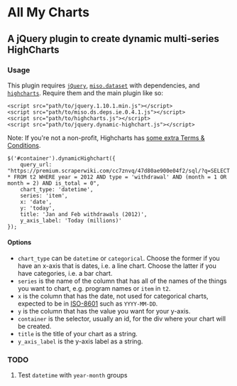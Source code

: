 # All My Charts

## A jQuery plugin to create dynamic multi-series HighCharts

### Usage

This plugin requires <a href="" target="_blank">`jQuery`</a>, <a href="https://github.com/misoproject/dataset" target="_blank">`miso.dataset`</a> with dependencies, and <a href="http://www.highcharts.com/" target="_blank">`highcharts`</a>. Require them and the main plugin like so:

````
<script src="path/to/jquery.1.10.1.min.js"></script>
<script src="path/to/miso.ds.deps.ie.0.4.1.js"></script>
<script src="path/to/highcharts.js"></script>
<script src="path/to/jquery.dynamic-highchart.js"></script>
````

Note: If you're not a non-profit, Highcharts has [some extra Terms & Conditions](http://shop.highsoft.com/highcharts.html).

````
$('#container').dynamicHighchart({
	query_url: "https://premium.scraperwiki.com/cc7znvq/47d80ae900e04f2/sql/?q=SELECT * FROM t2 WHERE year = 2012 AND type = 'withdrawal' AND (month = 1 OR month = 2) AND is_total = 0",
	chart_type: 'datetime',
	series: 'item',
	x: 'date',
	y: 'today',
	title: 'Jan and Feb withdrawals (2012)',
	y_axis_label: 'Today (millions)'
});
````

#### Options

* `chart_type` can be `datetime` or `categorical`. Choose the former if you have an x-axis that is dates, i.e. a line chart. Choose the latter if you have categories, i.e. a bar chart.
* `series` is the name of the column that has all of the names of the things you want to chart, e.g. program names or `item` in `t2`.
* `x` is the column that has the date, not used for categorical charts, expected to be in [ISO-8601](http://en.wikipedia.org/wiki/ISO_8601) such as `YYYY-MM-DD`.
* `y` is the column that has the value you want for your y-axis.
* `container` is the selector, usually an id, for the div where your chart will be created.
* `title` is the title of your chart as a string.
* `y_axis_label` is the y-axis label as a string.



### TODO
1. Test `datetime` with `year-month` groups
